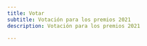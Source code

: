 ```yaml
---
title: Votar
subtitle: Votación para los premios 2021
description: Votación para los premios 2021

---
```

